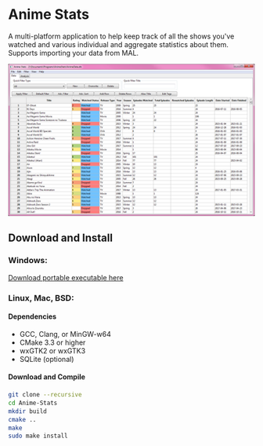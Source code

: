 # Anime Stats

A multi-platform application to help keep track of all the shows you've watched and various individual and aggregate statistics about them. Supports importing your data from MAL.

![](https://raw.githubusercontent.com/tsweeney256/Anime-Stats/images/1.png)

## Download and Install
### Windows:
[Download portable executable here](https://github.com/tsweeney256/Anime-Stats/releases)

### Linux, Mac, BSD:
#### Dependencies
- GCC, Clang, or MinGW-w64
- CMake 3.3 or higher
- wxGTK2 or wxGTK3
- SQLite (optional)
#### Download and Compile
```bash
git clone --recursive
cd Anime-Stats
mkdir build
cmake ..
make
sudo make install
```
